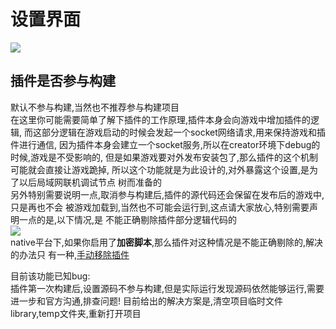 # 设置界面

![](../../assets/cc-inspector2/efefefdb.png)

## 插件是否参与构建
默认不参与构建,当然也不推荐参与构建项目    
在这里你可能需要简单了解下插件的工作原理,插件本身会向游戏中增加插件的逻辑,
而这部分逻辑在游戏启动的时候会发起一个socket网络请求,用来保持游戏和插件进行通信,
因为插件本身会建立一个socket服务,所以在creator环境下debug的时候,游戏是不受影响的,
但是如果游戏要对外发布安装包了,那么插件的这个机制可能就会直接让游戏跪掉,
所以这个功能就是为此设计的,对外暴露这个设置,是为了以后局域网联机调试节点
树而准备的   
另外特别需要说明一点,取消参与构建后,插件的源代码还会保留在发布后的游戏中,只是再也不会
被游戏加载到,当然也不可能会运行到,这点请大家放心,特别需要声明一点的是,以下情况,是
不能正确剔除插件部分逻辑代码的    
![](../../assets/cc-inspector2/5418f6ab.png)    
native平台下,如果你启用了**加密脚本**,那么插件对这种情况是不能正确剔除的,解决的办法只
有一种,[手动移除插件](../../tutorial/commonSense/index.md#如何移除插件)

目前该功能已知bug:   
插件第一次构建后,设置源码不参与构建,但是实际运行发现源码依然能够运行,需要进一步和官方沟通,排查问题!
目前给出的解决方案是,清空项目临时文件library,temp文件夹,重新打开项目
